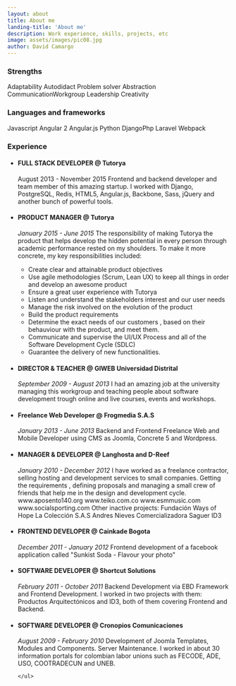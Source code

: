 ```yaml
---
layout: about
title: About me
landing-title: 'About me'
description: Work experience, skills, projects, etc
image: assets/images/pic08.jpg
author: David Camargo
---
```

<div class="row">
  <div class="4u 12u(medium)">
    <div class="light-box">
      <h3 class="title-about">Strengths</h3>
      <p><span>Adaptability</span> <span>Autodidact</span> <span>Problem solver</span> <span>Abstraction</span> <span>Communication</span><span>Workgroup</span> <span>Leadership</span> <span>Creativity</span></p>
      <h3 class="title-about">Languages and frameworks</h3>
      <p class="bubbles"><span>Javascript</span> <span>Angular 2</span> <span>Angular.js</span> <span>Python</span> <span>Django</span><span>Php</span> <span>Laravel</span> <span>Webpack</span><span></span></p>
    </div>
  </div>
  <div class="8u 12u(medium)">
    <h3 class="title-about">Experience</h3>
    <ul class="list-exp">
        <li>
          <h4>FULL STACK DEVELOPER @ Tutorya</h4>
          <p>August 2013 - November 2015 Frontend and backend developer and team member of this amazing startup. I worked with Django, PostgreSQL, Redis, HTML5, Angular.js, Backbone, Sass, jQuery and another bunch of powerful tools.</p>
        </li>
        <li>
          <h4>PRODUCT MANAGER @ Tutorya</h4>
          <p ><i>January 2015 - June 2015 </i>The responsibility of making Tutorya the product that helps develop the hidden potential in every person through academic performance rested on my shoulders. To make it more concrete, my key responsibilities included:
            </p><ul class="items">
            <li>Create clear and attainable product objectives</li>
            <li>Use agile methodologies  (Scrum, Lean UX) to keep all things in order and develop an awesome product</li>
            <li>Ensure a great user experience with Tutorya </li>
            <li>Listen and understand the stakeholders interest and our user needs</li>
            <li>Manage the risk involved on the evolution of the product</li>
            <li>Build the product requirements</li>
            <li> Determine the exact needs of our customers , based on their behauviour with the product, and meet them.</li>
            <li> Communicate and supervise the UI/UX Process and all of the Software Development Cycle (SDLC) </li>
            <li>Guarantee the delivery of new functionalities.</li>
          </ul>
        </li>
        <li>
          <h4>DIRECTOR &amp; TEACHER @ GIWEB Universidad Distrital</h4>
          <p > <i> September 2009 - August 2013 </i>I had an amazing job at the university managing this workgroup and teaching people about software development trough online and live courses, events and workshops.</p>
        </li>
        <li>
          <h4>Freelance Web Developer @ Frogmedia S.A.S</h4>
          <p > <i>January 2013 - June 2013 </i> Backend and Frontend Freelance Web and Mobile Developer using CMS as Joomla, Concrete 5 and Wordpress.  </p>
        </li>
        <li>
          <h4>MANAGER &amp; DEVELOPER @ Langhosta and D-Reef</h4>
          <p > <i>January 2010 - December 2012 </i> I have worked as a freelance contractor, selling hosting and development services to small companies. Getting the requirements , defining proposals and managing a small crew of friends that help me in the design and development cycle. www.aposento140.org www.teiko.com.co www.esmmusic.com www.socialsporting.com Other inactive projects: Fundación Ways of Hope La Colección S.A.S Andres Nieves Comercializadora Saguer ID3</p>
        </li>
        <li>
          <h4>FRONTEND DEVELOPER @ Cainkade Bogota</h4>
          <p > <i>December 2011 - January 2012 </i>Frontend development of a facebook application called "Sunkist Soda - Flavour your photo"</p>
        </li>
        <li>
          <h4>SOFTWARE DEVELOPER @ Shortcut Solutions</h4>
          <p > <i>February 2011 - October 2011</i> Backend Development via EBD Framework and Frontend Development. I worked in two projects with them: Productos Arquitectónicos and ID3, both of them covering Frontend and Backend.</p>
        </li>
        <li>
          <h4>SOFTWARE DEVELOPER @ Cronopios Comunicaciones</h4>
          <p > <i>August 2009 - February 2010 </i>Development of Joomla Templates, Modules and Components. Server Maintenance. I worked in about 30 information portals for colombian labor unions such as FECODE, ADE, USO, COOTRADECUN and UNEB.</p>
        </li>

    </ul>
  </div>
</div>

